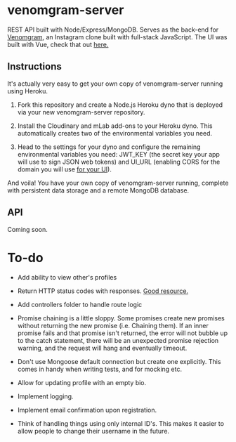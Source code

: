 # venomgram-server
REST API built with Node/Express/MongoDB. Serves as the back-end for [Venomgram](https://venomgram.netlify.com/#/), an Instagram clone built with full-stack JavaScript. The UI was built with Vue, check that out [here.](https://github.com/ibrahimpg/venomgram-ui)

## Instructions

It's actually very easy to get your own copy of venomgram-server running using Heroku.

1. Fork this repository and create a Node.js Heroku dyno that is deployed via your new venomgram-server repository.

2. Install the Cloudinary and mLab add-ons to your Heroku dyno. This automatically creates two of the environmental variables you need.

3. Head to the settings for your dyno and configure the remaining environmental variables you need: JWT_KEY (the secret key your app will use to sign JSON web tokens) and UI_URL (enabling CORS for the domain you will use [for your UI](https://github.com/ibrahimpg/venomgram-ui)).

And voila! You have your own copy of venomgram-server running, complete with persistent data storage and a remote MongoDB database.

## API

Coming soon.

# To-do

* Add ability to view other's profiles

* Return HTTP status codes with responses. [Good resource.](https://restfulapi.net/http-status-codes/)

* Add controllers folder to handle route logic

* Promise chaining is a little sloppy. Some promises create new promises without returning the new promise (i.e. Chaining them). If an inner promise fails and that promise isn't returned, the error will not bubble up to the catch statement, there will be an unexpected promise rejection warning, and the request will hang and eventually timeout.

* Don't use Mongoose default connection but create one explicitly. This comes in handy when writing tests, and for mocking etc.

* Allow for updating profile with an empty bio.

* Implement logging.

* Implement email confirmation upon registration.

* Think of handling things using only internal ID's. This makes it easier to allow people to change their username in the future.
